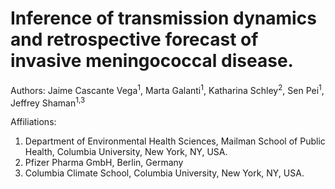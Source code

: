 # Inference of transmission dynamics and retrospective forecast of invasive meningococcal disease.
Authors: Jaime Cascante Vega<sup>1</sup>, Marta Galanti<sup>1</sup>, Katharina Schley<sup>2</sup>, Sen Pei<sup>1</sup>, Jeffrey Shaman<sup>1,3</sup>

Affiliations:
1. Department of Environmental Health Sciences, Mailman School of Public Health, Columbia University, New York, NY, USA.
2. Pfizer Pharma GmbH, Berlin, Germany
3. Columbia Climate School, Columbia University, New York, NY, USA.
